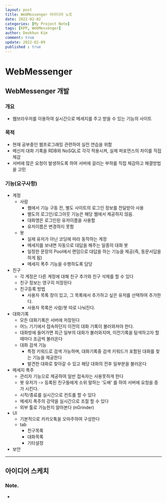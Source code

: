 ```yaml
---
layout: post
title: WebMessenger 아이디어 노트
date: 2022-02-02
categories: [My Project Note]
tags: [KPP, WebMessenger]
author: Deokhun Kim
comment: true
update: 2022-02-09
published : true
---
```


# WebMessenger
## WebMessenger 개발
### 개요
* 웹브라우저를 이용하여 실시간으로 메세지를 주고 받을 수 있는 기능의 사이트

### 목적
* 현재 공부중인 웹프로그래밍 관련하여 실전 연습을 위함
* 메신저 대화 기록을 RDB와 NoSQL로 각각 적용시켜, 실제 퍼포먼스의 차이를 직접 체감
* 서버에 많은 요청이 발생하도록 하여 서버에 걸리는 부하를 직접 체감하고 해결방법을 고민

### 기능(요구사항)
* 계정
  * 사람
    * 웹에서 기능 구동 전, 별도 사이트의 로그인 정보를 전달받아 사용 
    * 별도의 로그인/로그아웃 기능은 해당 웹에서 제공하지 않음.
    * 대화명은 로그인된 유저이름을 사용함
    * 유저이름은 변경하지 못함
  * 봇
    * 실제 유저가 아닌 코딩에 따라 동작하는 계정
    * 메세지를 보내면 자동으로 대답을 해주는 일종의 대화 봇
    * 일정한 문장의 Pool에서 랜덤으로 대답을 하는 기능을 제공(즉, 동문서답을 하게 됨)
    * 메세지 폭주 기능을 수행하도록 담당
* 친구
  * 각 계정은 다른 계정에 대해 친구 추가와 친구 삭제를 할 수 있다
  * 친구 정보는 영구히 저장된다
  * 친구등록 방법
    * 사용자 목록 창이 있고, 그 목록에서 추가하고 싶은 유저를 선택하여 추가한다.
    * 사용자 목록은 사람/봇 따로 나눠진다.
* 대화기록
  * 모든 대화기록은 서버에 저장된다
  * 어느 기기에서 접속하던지 이전의 대화 기록이 불러와져야 한다.
  * 대화방에 들어가면 최근 일부의 대화가 불러와지며, 이전기록을 탐색하고자 할때마다 조금씩 불러온다
  * 대화 검색 기능
    * 특정 키워드로 검색 가능하며, 대화기록중 검색 키워드가 포함된 대화를 찾는 기능을 제공한다
    * 발견한 대화로 찾아갈 수 있고 해당 대화의 전후 일부분을 불러온다
* 메세지 폭주
  * 관리자 기능으로 제공하여 일반 접속자는 사용못하게 한다
  * 봇 유저가 -> 등록된 친구들에게 소위 말하는 '도배' 를 하여 서버에 요청을 증가 시킨다.
  * 시작/종료를 실시간으로 컨트롤 할 수 있다
  * 메세지 폭주의 강약을 실시간으로 조절 할 수 있다
  * 외부 툴로 가능한지 알아본다 (nGrinder)
* UI
  * 기본적으로 카카오톡을 오마주하여 구성한다
  * tab
    * 친구목록
    * 대화목록
    * 기타설정
* 보안

----

## 아이디어 스케치
### Note.
* 